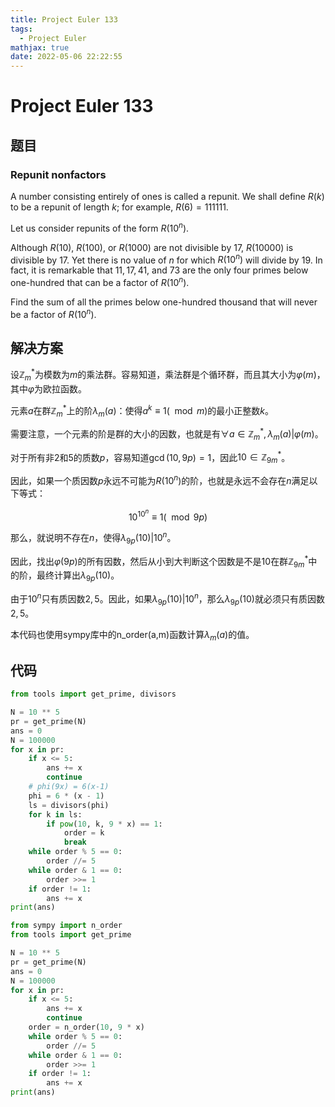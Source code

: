 ```yaml
---
title: Project Euler 133
tags:
  - Project Euler
mathjax: true
date: 2022-05-06 22:22:55
---
```


<escape><!-- more --></escape>

# Project Euler 133

## 题目

### Repunit nonfactors

A number consisting entirely of ones is called a repunit. We shall define $R(k)$ to be a repunit of length $k$; for example, $R(6) = 111111$.

Let us consider repunits of the form $R(10^n)$.

Although $R(10)$, $R(100)$, or $R(1000)$ are not divisible by $17$, $R(10000)$ is divisible by $17$. Yet there is no value of $n$ for which $R(10^n)$ will divide by $19$. In fact, it is remarkable that $11, 17, 41$, and $73$ are the only four primes below one-hundred that can  be a factor of $R(10^n)$.

Find the sum of all the primes below one-hundred thousand that will never be a factor of $R(10^n)$.

## 解决方案

设$\mathbb{Z}_{m}^*$为模数为$m$的乘法群。容易知道，乘法群是个循环群，而且其大小为$\varphi(m)$，其中$\varphi$为欧拉函数。

元素$a$在群$\mathbb{Z}_{m}^*$上的阶$\lambda_m(a)$：使得$a^k \equiv 1(\mod m)$的最小正整数$k$。

需要注意，一个元素的阶是群的大小的因数，也就是有$\forall a \in \mathbb{Z}_m^*,\lambda_m(a)|\varphi(m)$。

对于所有非$2$和$5$的质数$p$，容易知道$\gcd(10,9p)=1$，因此$10\in \mathbb{Z}_{9m}^*$。

因此，如果一个质因数$p$永远不可能为$R(10^n)$的阶，也就是永远不会存在$n$满足以下等式：

$$10^{10^n}\equiv 1(\mod 9p)$$

那么，就说明不存在$n$，使得$\lambda_{9p}(10)|10^n$。

因此，找出$\varphi(9p)$的所有因数，然后从小到大判断这个因数是不是$10$在群$\mathbb{Z}_{9m}^*$中的阶，最终计算出$\lambda_{9p}(10)$。

由于$10^n$只有质因数$2,5$。因此，如果$\lambda_{9p}(10)|10^n$，那么$\lambda_{9p}(10)$就必须只有质因数$2,5$。

本代码也使用sympy库中的n_order(a,m)函数计算$\lambda_m(a)$的值。

## 代码

```py
from tools import get_prime, divisors

N = 10 ** 5
pr = get_prime(N)
ans = 0
N = 100000
for x in pr:
    if x <= 5:
        ans += x
        continue
    # phi(9x) = 6(x-1)
    phi = 6 * (x - 1)
    ls = divisors(phi)
    for k in ls:
        if pow(10, k, 9 * x) == 1:
            order = k
            break
    while order % 5 == 0:
        order //= 5
    while order & 1 == 0:
        order >>= 1
    if order != 1:
        ans += x
print(ans)

```

```py
from sympy import n_order
from tools import get_prime

N = 10 ** 5
pr = get_prime(N)
ans = 0
N = 100000
for x in pr:
    if x <= 5:
        ans += x
        continue
    order = n_order(10, 9 * x)
    while order % 5 == 0:
        order //= 5
    while order & 1 == 0:
        order >>= 1
    if order != 1:
        ans += x
print(ans)

```
